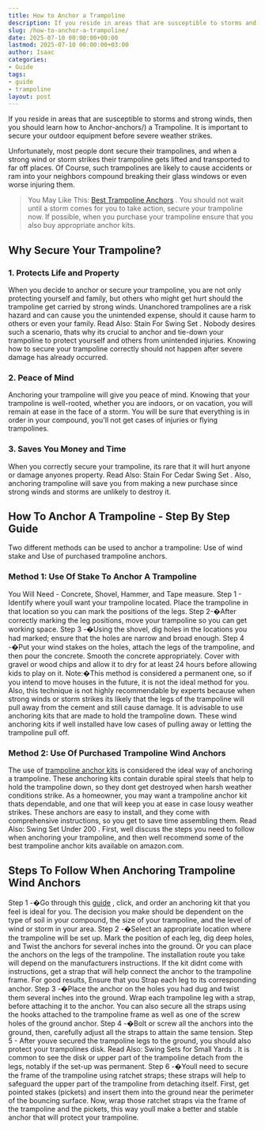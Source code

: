 ```yaml
---
title: How to Anchor a Trampoline
description: If you reside in areas that are susceptible to storms and strong winds, then you should learn how to Anchor-anchors a Trampoline.
slug: /how-to-anchor-a-trampoline/
date: 2025-07-10 00:00:00+00:00
lastmod: 2025-07-10 00:00:00+03:00
author: Isaac
categories:
- Guide
tags:
- guide
- trampoline
layout: post
---
```

If you reside in areas that are susceptible to storms and strong winds, then you should learn how to
Anchor-anchors/)
a Trampoline. It is important to secure your outdoor equipment before severe weather strikes.

Unfortunately, most people dont secure their trampolines, and when a strong wind or storm strikes their trampoline gets lifted and transported to far off places.
Of Course, such trampolines are likely to cause accidents or ram into your neighbors compound breaking their glass windows or even worse injuring them.
> You May Like This:
> [Best Trampoline Anchors](https://pestpolicy.com/best-trampoline-anchors/)
> . You should not wait until a storm comes for you to take action, secure your trampoline now. If possible, when you purchase your trampoline ensure that you also buy appropriate anchor kits.
## Why Secure Your Trampoline?
### 1. Protects Life and Property
When you decide to anchor or secure your trampoline, you are not only protecting yourself and family, but others who might get hurt should the trampoline get carried by strong winds.
Unanchored trampolines are a risk hazard and can cause you the unintended expense, should it cause harm to others or even your family. Read Also:
Stain For Swing Set
.
Nobody desires such a scenario, thats why its crucial to anchor and tie-down your trampoline to protect yourself and others from unintended injuries. Knowing how to secure your trampoline correctly should not happen after severe damage has already occurred.
### 2. Peace of Mind
Anchoring your trampoline will give you peace of mind. Knowing that your trampoline is well-rooted, whether you are indoors, or on vacation, you will remain at ease in the face of a storm.
You will be sure that everything is in order in your compound, you'll not get cases of injuries or flying trampolines.
### 3. Saves You Money and Time
When you correctly secure your trampoline, its rare that it will hurt anyone or damage anyones property. Read Also:
Stain For Cedar Swing Set
.
Also, anchoring trampoline will save you from making a new purchase since strong winds and storms are unlikely to destroy it.
## How To Anchor A Trampoline - Step By Step Guide
Two different methods can be used to anchor a trampoline: Use of wind stake and Use of purchased trampoline anchors.
### Method 1: Use Of Stake To Anchor A Trampoline
You Will Need - Concrete, Shovel, Hammer, and Tape measure.
Step 1 - Identify where youll want your trampoline located. Place the trampoline in that location so you can mark the positions of the legs.
Step 2-�After correctly marking the leg positions, move your trampoline so you can get working space.
Step 3 -�Using the shovel, dig holes in the locations you had marked; ensure that the holes are narrow and broad enough.
Step 4 -�Put your wind stakes on the holes, attach the legs of the trampoline, and then pour the concrete. Smooth the concrete appropriately.
Cover with gravel or wood chips and allow it to dry for at least 24 hours before allowing kids to play on it.
Note:�This method is considered a permanent one, so if you intend to move houses in the future, it is not the ideal method for you.
Also, this technique is not highly recommendable by experts because when strong winds or storm strikes its likely that the legs of the trampoline will pull away from the cement and still cause damage.
It is advisable to use anchoring kits that are made to hold the trampoline down. These wind anchoring kits if well installed have low cases of pulling away or letting the trampoline pull off.
### Method 2: Use Of Purchased Trampoline Wind Anchors
The use of
[trampoline anchor kits](https://pestpolicy.com/best-trampoline-anchors/)
is considered the ideal way of anchoring a trampoline.
These anchoring kits contain durable spiral steels that help to hold the trampoline down, so they dont get destroyed when harsh weather conditions strike.
As a homeowner, you may want a trampoline anchor kit thats dependable, and one that will keep you at ease in case lousy weather strikes.
These anchors are easy to install, and they come with comprehensive instructions, so you get to save time assembling them. Read Also:
Swing Set Under 200
.
First, well discuss the steps you need to follow when anchoring your trampoline, and then well recommend some of the best trampoline anchor kits available on amazon.com.
## Steps To Follow When Anchoring Trampoline Wind Anchors
Step 1 -�Go through this
[guide](https://pestpolicy.com/best-trampoline-anchors/)
, click, and order an anchoring kit that you feel is ideal for you.
The decision you make should be dependent on the type of soil in your compound, the size of your trampoline, and the level of wind or storm in your area.
Step 2 -�Select an appropriate location where the trampoline will be set up. Mark the position of each leg, dig deep holes, and Twist the anchors for several inches into the ground.
Or you can place the anchors on the legs of the trampoline. The installation route you take will depend on the manufacturers instructions.
If the kit didnt come with instructions, get a strap that will help connect the anchor to the trampoline frame. For good results, Ensure that you Strap each leg to its corresponding anchor.
Step 3 -�Place the anchor on the holes you had dug and twist them several inches into the ground. Wrap each trampoline leg with a strap, before attaching it to the anchor.
You can also secure all the straps using the hooks attached to the trampoline frame as well as one of the screw holes of the ground anchor.
Step 4 -�Bolt or screw all the anchors into the ground, then, carefully adjust all the straps to attain the same tension.
Step 5 - After youve secured the trampoline legs to the ground, you should also protect your trampolines disk. Read Also:
Swing Sets for Small Yards
.
It is common to see the disk or upper part of the trampoline detach from the legs, notably if the set-up was permanent.
Step 6 -�Youll need to secure the frame of the trampoline using ratchet straps; these straps will help to safeguard the upper part of the trampoline from detaching itself.
First, get pointed stakes (pickets) and insert them into the ground near the perimeter of the bouncing surface.
Now, wrap those ratchet straps via the frame of the trampoline and the pickets, this way youll make a better and stable anchor that will protect your trampoline.